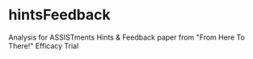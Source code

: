 # hintsFeedback
Analysis for ASSISTments Hints &amp; Feedback paper from "From Here To There!" Efficacy Trial
